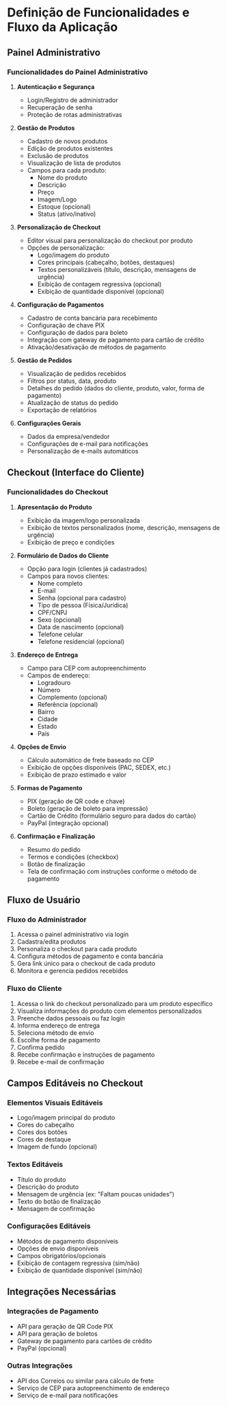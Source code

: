 # Definição de Funcionalidades e Fluxo da Aplicação

## Painel Administrativo

### Funcionalidades do Painel Administrativo
1. **Autenticação e Segurança**
   - Login/Registro de administrador
   - Recuperação de senha
   - Proteção de rotas administrativas

2. **Gestão de Produtos**
   - Cadastro de novos produtos
   - Edição de produtos existentes
   - Exclusão de produtos
   - Visualização de lista de produtos
   - Campos para cada produto:
     - Nome do produto
     - Descrição
     - Preço
     - Imagem/Logo
     - Estoque (opcional)
     - Status (ativo/inativo)

3. **Personalização de Checkout**
   - Editor visual para personalização do checkout por produto
   - Opções de personalização:
     - Logo/imagem do produto
     - Cores principais (cabeçalho, botões, destaques)
     - Textos personalizáveis (título, descrição, mensagens de urgência)
     - Exibição de contagem regressiva (opcional)
     - Exibição de quantidade disponível (opcional)

4. **Configuração de Pagamentos**
   - Cadastro de conta bancária para recebimento
   - Configuração de chave PIX
   - Configuração de dados para boleto
   - Integração com gateway de pagamento para cartão de crédito
   - Ativação/desativação de métodos de pagamento

5. **Gestão de Pedidos**
   - Visualização de pedidos recebidos
   - Filtros por status, data, produto
   - Detalhes do pedido (dados do cliente, produto, valor, forma de pagamento)
   - Atualização de status do pedido
   - Exportação de relatórios

6. **Configurações Gerais**
   - Dados da empresa/vendedor
   - Configurações de e-mail para notificações
   - Personalização de e-mails automáticos

## Checkout (Interface do Cliente)

### Funcionalidades do Checkout
1. **Apresentação do Produto**
   - Exibição da imagem/logo personalizada
   - Exibição de textos personalizados (nome, descrição, mensagens de urgência)
   - Exibição de preço e condições

2. **Formulário de Dados do Cliente**
   - Opção para login (clientes já cadastrados)
   - Campos para novos clientes:
     - Nome completo
     - E-mail
     - Senha (opcional para cadastro)
     - Tipo de pessoa (Física/Jurídica)
     - CPF/CNPJ
     - Sexo (opcional)
     - Data de nascimento (opcional)
     - Telefone celular
     - Telefone residencial (opcional)

3. **Endereço de Entrega**
   - Campo para CEP com autopreenchimento
   - Campos de endereço:
     - Logradouro
     - Número
     - Complemento (opcional)
     - Referência (opcional)
     - Bairro
     - Cidade
     - Estado
     - País

4. **Opções de Envio**
   - Cálculo automático de frete baseado no CEP
   - Exibição de opções disponíveis (PAC, SEDEX, etc.)
   - Exibição de prazo estimado e valor

5. **Formas de Pagamento**
   - PIX (geração de QR code e chave)
   - Boleto (geração de boleto para impressão)
   - Cartão de Crédito (formulário seguro para dados do cartão)
   - PayPal (integração opcional)

6. **Confirmação e Finalização**
   - Resumo do pedido
   - Termos e condições (checkbox)
   - Botão de finalização
   - Tela de confirmação com instruções conforme o método de pagamento

## Fluxo de Usuário

### Fluxo do Administrador
1. Acessa o painel administrativo via login
2. Cadastra/edita produtos
3. Personaliza o checkout para cada produto
4. Configura métodos de pagamento e conta bancária
5. Gera link único para o checkout de cada produto
6. Monitora e gerencia pedidos recebidos

### Fluxo do Cliente
1. Acessa o link do checkout personalizado para um produto específico
2. Visualiza informações do produto com elementos personalizados
3. Preenche dados pessoais ou faz login
4. Informa endereço de entrega
5. Seleciona método de envio
6. Escolhe forma de pagamento
7. Confirma pedido
8. Recebe confirmação e instruções de pagamento
9. Recebe e-mail de confirmação

## Campos Editáveis no Checkout

### Elementos Visuais Editáveis
- Logo/imagem principal do produto
- Cores do cabeçalho
- Cores dos botões
- Cores de destaque
- Imagem de fundo (opcional)

### Textos Editáveis
- Título do produto
- Descrição do produto
- Mensagem de urgência (ex: "Faltam poucas unidades")
- Texto do botão de finalização
- Mensagem de confirmação

### Configurações Editáveis
- Métodos de pagamento disponíveis
- Opções de envio disponíveis
- Campos obrigatórios/opcionais
- Exibição de contagem regressiva (sim/não)
- Exibição de quantidade disponível (sim/não)

## Integrações Necessárias

### Integrações de Pagamento
- API para geração de QR Code PIX
- API para geração de boletos
- Gateway de pagamento para cartões de crédito
- PayPal (opcional)

### Outras Integrações
- API dos Correios ou similar para cálculo de frete
- Serviço de CEP para autopreenchimento de endereço
- Serviço de e-mail para notificações
